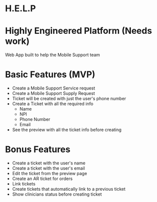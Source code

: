 # H.E.L.P
# Highly Engineered Platform (Needs work)

Web App built to help the Mobile Support team
# Basic Features (MVP)

- Create a Mobile Support Service request
- Create a Mobile Support Supply Request
- Ticket will be created with just the user's phone number
- Create a Ticket with all the required info
  - Name
  - NPI
  - Phone Number
  - Email
- See the preview with all the ticket info before creating


# Bonus Features
- Create a ticket with the user's name
- Create a ticket with the user's email
- Edit the ticket from the preview page
- Create an AR ticket for orders
- Link tickets
- Create tickets that automatically link to a previous ticket
- Show clinicians status before creating ticket



